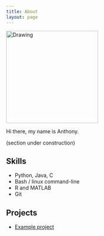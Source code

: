 ```yaml
---
title: About
layout: page
---
```


<img src="{{ site.url }}/{{ site.picture }}" alt="Drawing" style="width: 250px;"/>


<p>Hi there, my name is Anthony.</p>

<p>(section under construction)</p>


<h2>Skills</h2>

<ul class="skill-list">
	<li>Python, Java, C</li>
	<li>Bash / linux command-line</li>
	<li>R and MATLAB</li>
	<li>Git</li>
</ul>


<h2>Projects</h2>

<ul>
	<li><a href="https://example.com/">Example project</a></li>
</ul>
